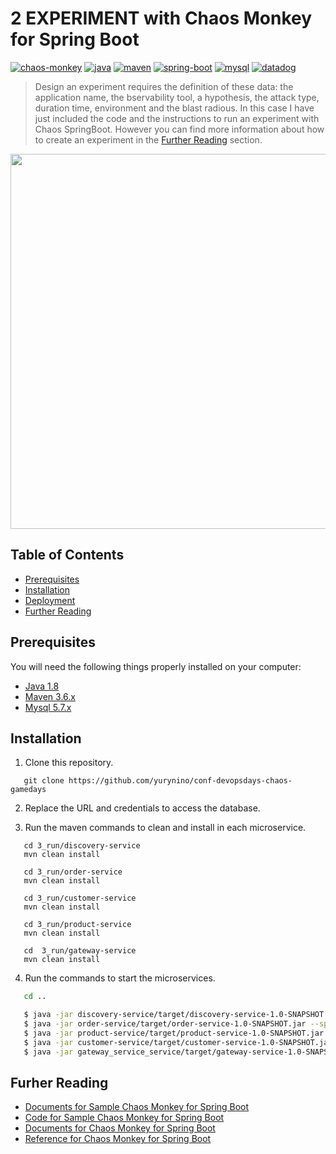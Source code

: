 # 2 EXPERIMENT with Chaos Monkey for Spring Boot

  [![chaos-monkey](https://img.shields.io/badge/chaosmonkey-v2.0.0-yellow.svg)](https://codecentric.github.io/chaos-monkey-spring-boot/2.0.0/)
  [![java](https://img.shields.io/badge/java-v1.8-green.svg)](https://www.oracle.com/java/technologies)
  [![maven](https://img.shields.io/badge/maven-v3.6.X-red.svg)](https://maven.apache.org/)
  [![spring-boot](https://img.shields.io/badge/springboot-v2.2.1-red.svg)](https://www.javatpoint.com/spring-boot-version)
  [![mysql](https://img.shields.io/badge/mysql-v5.7-blue.svg)](https://dev.mysql.com)
  [![datadog](https://img.shields.io/badge/datadog-v7.x-red.svg)](https://www.datadoghq.com/)

  > Design an experiment requires the definition of these data: the application name, the bservability tool, a hypothesis, the attack type, duration time, environment and the blast radious. In this case I have just included the code and the instructions to run an experiment with Chaos SpringBoot. However you can find more information about how to create an experiment in the [Further Reading](https://github.com/yurynino/conf-devopsdays-chaos-gamedays/tree/master/2_experiment#furher-reading) section.

<div align="center">
    <img src="https://github.com/yurynino/conf-devopsdays-chaos-gamedays/blob/master/images/gameday_architecture.png" width="600px" />
</div>


## Table of Contents

- [Prerequisites](#prerequisites)
- [Installation](#installation)
- [Deployment](#quickstart)
- [Further Reading](#further-reading)


## Prerequisites

You will need the following things properly installed on your computer:

* [Java 1.8](https://www.oracle.com/java/technologies/javase-jdk8-downloads.html)
* [Maven 3.6.x](https://maven.apache.org/download.cgi)
* [Mysql 5.7.x](https://dev.mysql.com/downloads/mysql/5.7.html)


## Installation

1. Clone this repository.
```git
   git clone https://github.com/yurynino/conf-devopsdays-chaos-gamedays
```

2. Replace the URL and credentials to access the database.

3. Run the maven commands to clean and install in each microservice.
```maven
   cd 3_run/discovery-service
   mvn clean install

   cd 3_run/order-service
   mvn clean install

   cd 3_run/customer-service
   mvn clean install

   cd 3_run/product-service
   mvn clean install

   cd  3_run/gateway-service
   mvn clean install
```

4. Run the commands to start the microservices.
```bash
   cd ..

   $ java -jar discovery-service/target/discovery-service-1.0-SNAPSHOT.jar
   $ java -jar order-service/target/order-service-1.0-SNAPSHOT.jar --spring.profiles.active=chaos-monkey
   $ java -jar product-service/target/product-service-1.0-SNAPSHOT.jar --spring.profiles.active=chaos-monkey
   $ java -jar customer-service/target/customer-service-1.0-SNAPSHOT.jar --spring.profiles.active=chaos-monkey
   $ java -jar gateway_service_service/target/gateway-service-1.0-SNAPSHOT.jar
```

## Furher Reading
 - [Documents for Sample Chaos Monkey for Spring Boot](https://piotrminkowski.com/2018/05/23/chaos-monkey-for-spring-boot-microservices/)
 - [Code for Sample Chaos Monkey for Spring Boot](https://github.com/piomin/sample-spring-chaosmonkey)
 - [Documents for Chaos Monkey for Spring Boot](https://codecentric.github.io/chaos-monkey-spring-boot/)
 - [Reference for Chaos Monkey for Spring Boot](https://codecentric.github.io/chaos-monkey-spring-boot/2.2.0/)